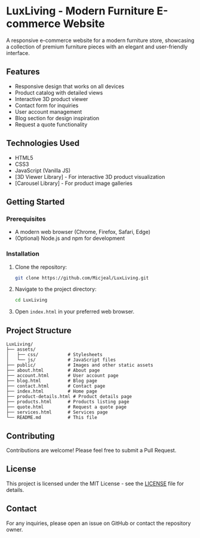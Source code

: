 # LuxLiving - Modern Furniture E-commerce Website

A responsive e-commerce website for a modern furniture store, showcasing a collection of premium furniture pieces with an elegant and user-friendly interface.

## Features

- Responsive design that works on all devices
- Product catalog with detailed views
- Interactive 3D product viewer
- Contact form for inquiries
- User account management
- Blog section for design inspiration
- Request a quote functionality

## Technologies Used

- HTML5
- CSS3
- JavaScript (Vanilla JS)
- [3D Viewer Library] - For interactive 3D product visualization
- [Carousel Library] - For product image galleries

## Getting Started

### Prerequisites

- A modern web browser (Chrome, Firefox, Safari, Edge)
- (Optional) Node.js and npm for development

### Installation

1. Clone the repository:
   ```bash
   git clone https://github.com/Micjeal/LuxLiving.git
   ```
2. Navigate to the project directory:
   ```bash
   cd LuxLiving
   ```
3. Open `index.html` in your preferred web browser.

## Project Structure

```
LuxLiving/
├── assets/
│   ├── css/           # Stylesheets
│   └── js/            # JavaScript files
├── public/            # Images and other static assets
├── about.html         # About page
├── account.html       # User account page
├── blog.html          # Blog page
├── contact.html       # Contact page
├── index.html         # Home page
├── product-details.html # Product details page
├── products.html      # Products listing page
├── quote.html         # Request a quote page
├── services.html      # Services page
└── README.md          # This file
```

## Contributing

Contributions are welcome! Please feel free to submit a Pull Request.

## License

This project is licensed under the MIT License - see the [LICENSE](LICENSE) file for details.

## Contact

For any inquiries, please open an issue on GitHub or contact the repository owner.
